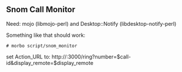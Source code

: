 Snom Call Monitor
----------------


Need: mojo (libmojo-perl) and Desktop::Notify (libdesktop-notify-perl)

Something like that should work:

    # morbo script/snom_monitor
   
set Action_URL to: http://<yourip>:3000/ring?number=$call-id&display_remote=$display_remote
